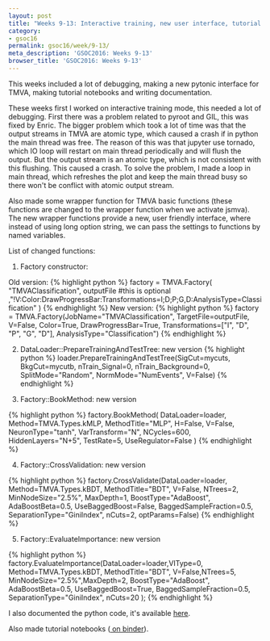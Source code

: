 ```yaml
---
layout: post
title: "Weeks 9-13: Interactive training, new user interface, tutorial notebooks, documentation"
category:
- gsoc16
permalink: gsoc16/week/9-13/
meta_description: 'GSOC2016: Weeks 9-13'
browser_title: 'GSOC2016: Weeks 9-13'
---
```


This weeks included a lot of debugging, making a new pytonic interface for TMVA, making tutorial notebooks and writing documentation.


These weeks first I worked on interactive training mode, this needed a lot of debugging. First there was a problem related to pyroot and GIL, this was fixed by Enric. The bigger problem which took a lot of time was that the output streams in TMVA are atomic type, which caused a crash if in python the main thread was free. The reason of this was that jupyter use tornado, which IO loop will restart on main thread periodically and will flush the output. But the output stream is an atomic type, which is not consistent with this flushing. This caused a crash. To solve the problem, I made a loop in main thread, which refreshes the plot and keep the main thread busy so there won't be conflict with atomic output stream.

Also made some wrapper function for TMVA basic functions (these functions are changed to the wrapper function when we activate jsmva). The new wrapper functions provide a new, user friendly interface, where instead of using long option string, we can pass the settings to functions by named variables.

List of changed functions:


1. Factory constructor:

 Old version:
   {% highlight python %}
   factory = TMVA.Factory( "TMVAClassification", outputFile #this is optional
                       ,"!V:Color:DrawProgressBar:Transformations=I;D;P;G,D:AnalysisType=Classification" )
   {% endhighlight %}
 New version:
   {% highlight python %}
   factory = TMVA.Factory(JobName="TMVAClassification", TargetFile=outputFile,
                        V=False, Color=True, DrawProgressBar=True, Transformations=["I", "D", "P", "G", "D"],
                        AnalysisType="Classification")
   {% endhighlight %}
   
2. DataLoader::PrepareTrainingAndTestTree: new version
 {% highlight python %}
loader.PrepareTrainingAndTestTree(SigCut=mycuts, BkgCut=mycutb,
                    nTrain_Signal=0, nTrain_Background=0, SplitMode="Random", NormMode="NumEvents", V=False)
{% endhighlight %}

3. Factory::BookMethod: new version

{% highlight python %}
factory.BookMethod( DataLoader=loader, Method=TMVA.Types.kMLP, MethodTitle="MLP", 
        H=False, V=False, NeuronType="tanh", VarTransform="N", NCycles=600, HiddenLayers="N+5",
                   TestRate=5, UseRegulator=False )
{% endhighlight %}

4. Factory::CrossValidation: new version

 {% highlight python %}
factory.CrossValidate(DataLoader=loader, Method=TMVA.Types.kBDT, MethodTitle="BDT",
        V=False, NTrees=2, MinNodeSize="2.5%", MaxDepth=1, BoostType="AdaBoost", AdaBoostBeta=0.5,
            UseBaggedBoost=False, BaggedSampleFraction=0.5, SeparationType="GiniIndex", nCuts=2, 
            optParams=False)
{% endhighlight %}

5. Factory::EvaluateImportance: new version

{% highlight python %}
factory.EvaluateImportance(DataLoader=loader,VIType=0, Method=TMVA.Types.kBDT, MethodTitle="BDT",
            V=False,NTrees=5, MinNodeSize="2.5%",MaxDepth=2, BoostType="AdaBoost", AdaBoostBeta=0.5, 
            UseBaggedBoost=True, BaggedSampleFraction=0.5, SeparationType="GiniIndex", nCuts=20 );
{% endhighlight %}


I also documented the python code, it's available <a href="https://rawgit.com/qati/GSOC16/master/doc/html/index.html">here</a>.

Also made tutorial notebooks (<a href="http://mybinder.org/repo/qati/GSOC16"> on binder</a>). 